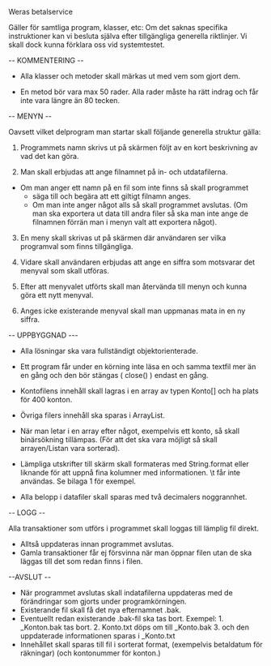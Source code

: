 Weras betalservice

Gäller för samtliga program, klasser, etc:
Om det saknas specifika instruktioner kan vi besluta själva efter tillgängliga generella riktlinjer. Vi skall dock kunna förklara oss vid systemtestet.

-- KOMMENTERING --
* Alla klasser och metoder skall märkas ut med vem som gjort dem.

* En metod bör vara max 50 rader. Alla rader måste ha rätt indrag och får inte vara längre än 80 tecken.


-- MENYN --

Oavsett vilket delprogram man startar skall följande generella struktur gälla:

1. Programmets namn skrivs ut på skärmen
 följt av en kort beskrivning av vad det kan göra.

2. Man skall erbjudas att ange filnamnet på in- och utdatafilerna.
 * Om man anger ett namn på en fil som inte finns så skall programmet
   * säga till och begära att ett giltigt filnamn anges.
   * Om man inte anger något alls så skall programmet avslutas.
     (Om man ska exportera ut data till andra filer så ska man inte ange de filnamnen förrän man i menyn valt att exportera något).

3. En meny skall skrivas ut på skärmen där användaren ser vilka programval som finns tillgängliga.

4. Vidare skall användaren erbjudas att ange en siffra som motsvarar det menyval som skall utföras.

5. Efter att menyvalet utförts skall man återvända till menyn och kunna göra ett nytt menyval.

6. Anges icke existerande menyval skall man uppmanas mata in en ny siffra.


-- UPPBYGGNAD ---
* Alla lösningar ska vara fullständigt objektorienterade.

* Ett program får under en körning inte läsa en och samma textfil mer än en gång
och den bör stängas ( close() ) endast en gång.

* Kontofilens innehåll skall lagras i en array av typen Konto[] och ha plats för 400 konton.

* Övriga filers innehåll ska sparas i ArrayList<KLASSNAMN>.

* När man letar i en array efter något, exempelvis ett konto, så skall binärsökning tillämpas. (För att det ska vara möjligt så skall arrayen/Listan vara sorterad).

* Lämpliga utskrifter till skärm skall formateras med String.format eller liknande för att uppnå fina kolumner med informationen. \t får inte användas. Se bilaga 1 för exempel.

* Alla belopp i datafiler skall sparas med två decimalers noggrannhet.


-- LOGG --

Alla transaktioner som utförs i programmet skall loggas till lämplig fil direkt.
   * Alltså uppdateras innan programmet avslutas.
   * Gamla transaktioner får ej försvinna när man öppnar filen utan de ska läggas till det som redan finns i filen.


--AVSLUT --
   *  När programmet avslutas skall indatafilerna uppdateras med de förändringar som gjorts under programkörningen.
   * Existerande fil skall få det nya efternamnet .bak.
   * Eventuellt redan existerande .bak-fil ska tas bort.
     Exempel: 1. _Konton.bak tas bort.
  		   2. Konto.txt döps om till _Konto.bak
  		   3. och den uppdaterade informationen sparas i _Konto.txt
   * Innehållet skall sparas till fil i sorterat format, 
     (exempelvis betaldatum för räkningar)
     (och kontonummer för konton.)

